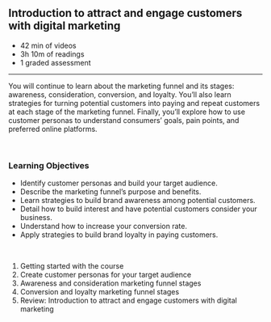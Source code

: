 ## Introduction to attract and engage customers with digital marketing

- 42 min of videos
- 3h 10m of readings
- 1 graded assessment

<hr>

You will continue to learn about the marketing funnel and its stages: awareness, consideration, conversion, and loyalty. You’ll also learn strategies for turning potential customers into paying and repeat customers at each stage of the marketing funnel. Finally, you’ll explore how to use customer personas to understand consumers’ goals, pain points, and preferred online platforms.

<br>

### Learning Objectives

- Identify customer personas and build your target audience.
- Describe the marketing funnel’s purpose and benefits.
- Learn strategies to build brand awareness among potential customers.
- Detail how to build interest and have potential customers consider your business.
- Understand how to increase your conversion rate.
- Apply strategies to build brand loyalty in paying customers.

<br>

1. Getting started with the course
2. Create customer personas for your target audience
3. Awareness and consideration marketing funnel stages
4. Conversion and loyalty marketing funnel stages
5. Review: Introduction to attract and engage customers with digital marketing
